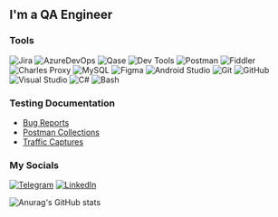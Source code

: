 ## I'm a QA Engineer

### Tools
![Jira](https://img.shields.io/badge/Jira-090909?style=for-the-badge&logo=jira&logoColor=136be1)
![AzureDevOps](https://img.shields.io/badge/Azure%20DevOps-090909?style=for-the-badge&logo=azuredevops&logoColor=0074d0)
![Qase](https://img.shields.io/badge/Qase-090909?style=for-the-badge&logo=&logoColor=136be1)
![Dev Tools](https://img.shields.io/badge/Dev%20Tools-090909?style=for-the-badge&logo=googlechrome&logoColor=2674f2)
![Postman](https://img.shields.io/badge/Postman-090909?style=for-the-badge&logo=postman&logoColor=f76935)
![Fiddler](https://img.shields.io/badge/Fiddler-090909?style=for-the-badge&logo=fiddler&logoColor=8cc4d7)
![Charles Proxy](https://img.shields.io/badge/Charles%20Proxy-090909?style=for-the-badge&logo=charlesproxy&logoColor=8cc4d7)
![MySQL](https://img.shields.io/badge/MySQL-090909?style=for-the-badge&logo=mysql&logoColor=00618a)
![Figma](https://img.shields.io/badge/Figma-090909?style=for-the-badge&logo=figma&logoColor=7d5fa6)
![Android Studio](https://img.shields.io/badge/Android%20Studio-090909?style=for-the-badge&logo=androidstudio&logoColor=3ad07d)
![Git](https://img.shields.io/badge/Git-090909?style=for-the-badge&logo=git&logoColor=F05030)
![GitHub](https://img.shields.io/badge/Github-090909?style=for-the-badge&logo=github&logoColor=8cc4d7)
![Visual Studio](https://img.shields.io/badge/Visual%20Studio-090909?style=for-the-badge&logo=visualstudio&logoColor=681B7B)
![C#](https://img.shields.io/badge/C%23-090909?style=for-the-badge&logo=Csharp&logoColor=813787)
![Bash](https://img.shields.io/badge/Bash-090909?style=for-the-badge&logo=gnubash&logoColor=FFFFFF)

### Testing Documentation

- [Bug Reports](https://github.com/AgentPunto/bug-reports)
- [Postman Collections](https://www.postman.com/navigation-physicist-86895330/workspace/stepik-qa-public)
- [Traffic Captures](https://github.com/AgentPunto/traffic-captures)

### My Socials

[![Telegram](https://img.shields.io/badge/Telegram-090909?style=for-the-badge&logo=telegram&logoColor=31a5db)](https://t.me/Agent_Punto)
[![LinkedIn](https://img.shields.io/badge/Linkedin-090909?style=for-the-badge&logo=linkedin&logoColor=0073b1)](https://www.linkedin.com/in/alexeysoldatov/)

![Anurag's GitHub stats](https://github-readme-stats-sigma-five.vercel.app/api?username=AgentPunto&show_icons=true&theme=radical)